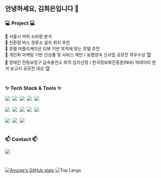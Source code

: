 ## 안녕하세요, 김희은입니다 👋

<!--
**HEKIM-1810/HEKIM-1810** is a ✨ _special_ ✨ repository because its `README.md` (this file) appears on your GitHub profile.

Here are some ideas to get you started:

- 🔭 I’m currently working on ...
- 🌱 I’m currently learning ...
- 👯 I’m looking to collaborate on ...
- 🤔 I’m looking for help with ...
- 💬 Ask me about ...
- 📫 How to reach me: ...
- 😄 Pronouns: ...
- ⚡ Fun fact: ...
-->


</div>

<!--내용 부분-->

<h3 align="left">💻 Project 💻 </h3>
 📁 서울시 커피 소비량 분석 <br>
 📁 친환경 버스 정류소 설치 위치 추천 <br>
 📁 호텔 어플리케이션 리뷰 기반 목적에 맞는 호텔 추천 <br>
 📁 개인화 마케팅 기반 신상품 및 서비스 제안 / 농협양곡 신사업 공모전 최우수상 🏆 <br>
 📁 장애인 전동보장구 급속충전소 최적 입지선정 / 한국정보화진흥원(NIA) 빅데이터 분석 보고서 공모전 대상 🏆 <br>
<br>


<h3 align="left">✨ Tech Stack & Tools ✨</h3>

<div align="left">
  <img src="https://img.shields.io/badge/Python-3766AB?style=flat-square&logo=Python&logoColor=white"/></a>&nbsp
  <img src="https://img.shields.io/badge/pandas-150458.svg?style=flat-square&logo=pandas&logoColor=white" />&nbsp
  <img src="https://img.shields.io/badge/numpy-4d77cf.svg?style=flat-square&logo=numpy&logoColor=white" />&nbsp
  <img src="https://img.shields.io/badge/Matplotlib-11557c.svg?style=flat-square&logo=Matplotlib&logoColor=white" />&nbsp
  <img src="https://img.shields.io/badge/Mysql-E6B91E?style=flat-square&logo=MySql&logoColor=white"/></a>&nbsp
</div>
<br>
<div align="left">
  <img src="https://img.shields.io/badge/git-F05033.svg?style=flat-square&logo=git&logoColor=white" />&nbsp
  <img src="https://img.shields.io/badge/github-181717.svg?style=flat-square&logo=github&logoColor=white" />&nbsp
  <img src="https://img.shields.io/badge/Notion-F3F3F3.svg?style=flat-square&logo=notion&logoColor=black" />&nbsp
  <img src="https://img.shields.io/badge/VSCode-2C2C32.svg?style=flat-square&logo=visual-studio-code&logoColor=22ABF3" />&nbsp
  <img src="https://img.shields.io/badge/jupyter-2C2C32.svg?style=flat-square&logo=jupyter&logoColor=F37726" />&nbsp
<!--   <img src="https://img.shields.io/badge/Colab-2C2C32.svg?style=flat-square&logo=googlecolab&logoColor=F9AB00" />&nbsp -->
</div>

<br>

<div align="left">
  <img src="https://img.shields.io/badge/miricanvas-03C75A.svg?style=flat-square&logo=canvas&logoColor=white" />&nbsp
  <img src="https://img.shields.io/badge/figma-F24E1E.svg?style=flat-square&logo=figma&logoColor=white" />&nbsp
  <img src="https://img.shields.io/badge/slack-4A154B.svg?style=flat-square&logo=slack&logoColor=white" />&nbsp
</div>


<br>

<h3 align="left">📫 Contact 📫</h3>
<div align="left">
  <a href="hekim12437@gmail.com"><img src="https://img.shields.io/badge/Gmail-d14836?style=flat-square&logo=Gmail&logoColor=white&link=hekim12437@gmail.com"/></a>
  </p>


<br>

[![Anurag's GitHub stats](https://github-readme-stats.vercel.app/api?username=hyeinisfree&hide_title=true&show_icons=true&include_all_commits=true&disable_animations=true&theme=vue)](https://github.com/anuraghazra/github-readme-stats)
![Top Langs](https://github-readme-stats.vercel.app/api/top-langs/?username=HEKIM-1810&layout=compact) 


